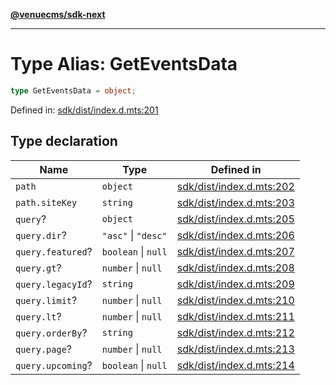 [**@venuecms/sdk-next**](../Index.md)

***

# Type Alias: GetEventsData

```ts
type GetEventsData = object;
```

Defined in: [sdk/dist/index.d.mts:201](https://github.com/venuecms/sdk/blob/da35bc89025fb85e596c6443c84da7b9eb9593b5/packages/sdk/dist/index.d.mts#L201)

## Type declaration

| Name | Type | Defined in |
| ------ | ------ | ------ |
| <a id="path"></a> `path` | `object` | [sdk/dist/index.d.mts:202](https://github.com/venuecms/sdk/blob/da35bc89025fb85e596c6443c84da7b9eb9593b5/packages/sdk/dist/index.d.mts#L202) |
| `path.siteKey` | `string` | [sdk/dist/index.d.mts:203](https://github.com/venuecms/sdk/blob/da35bc89025fb85e596c6443c84da7b9eb9593b5/packages/sdk/dist/index.d.mts#L203) |
| <a id="query"></a> `query`? | `object` | [sdk/dist/index.d.mts:205](https://github.com/venuecms/sdk/blob/da35bc89025fb85e596c6443c84da7b9eb9593b5/packages/sdk/dist/index.d.mts#L205) |
| `query.dir`? | `"asc"` \| `"desc"` | [sdk/dist/index.d.mts:206](https://github.com/venuecms/sdk/blob/da35bc89025fb85e596c6443c84da7b9eb9593b5/packages/sdk/dist/index.d.mts#L206) |
| `query.featured`? | `boolean` \| `null` | [sdk/dist/index.d.mts:207](https://github.com/venuecms/sdk/blob/da35bc89025fb85e596c6443c84da7b9eb9593b5/packages/sdk/dist/index.d.mts#L207) |
| `query.gt`? | `number` \| `null` | [sdk/dist/index.d.mts:208](https://github.com/venuecms/sdk/blob/da35bc89025fb85e596c6443c84da7b9eb9593b5/packages/sdk/dist/index.d.mts#L208) |
| `query.legacyId`? | `string` | [sdk/dist/index.d.mts:209](https://github.com/venuecms/sdk/blob/da35bc89025fb85e596c6443c84da7b9eb9593b5/packages/sdk/dist/index.d.mts#L209) |
| `query.limit`? | `number` \| `null` | [sdk/dist/index.d.mts:210](https://github.com/venuecms/sdk/blob/da35bc89025fb85e596c6443c84da7b9eb9593b5/packages/sdk/dist/index.d.mts#L210) |
| `query.lt`? | `number` \| `null` | [sdk/dist/index.d.mts:211](https://github.com/venuecms/sdk/blob/da35bc89025fb85e596c6443c84da7b9eb9593b5/packages/sdk/dist/index.d.mts#L211) |
| `query.orderBy`? | `string` | [sdk/dist/index.d.mts:212](https://github.com/venuecms/sdk/blob/da35bc89025fb85e596c6443c84da7b9eb9593b5/packages/sdk/dist/index.d.mts#L212) |
| `query.page`? | `number` \| `null` | [sdk/dist/index.d.mts:213](https://github.com/venuecms/sdk/blob/da35bc89025fb85e596c6443c84da7b9eb9593b5/packages/sdk/dist/index.d.mts#L213) |
| `query.upcoming`? | `boolean` \| `null` | [sdk/dist/index.d.mts:214](https://github.com/venuecms/sdk/blob/da35bc89025fb85e596c6443c84da7b9eb9593b5/packages/sdk/dist/index.d.mts#L214) |
